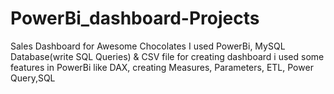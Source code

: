 # PowerBi_dashboard-Projects
Sales Dashboard for Awesome Chocolates
I used PowerBi, MySQL Database(write SQL Queries) & CSV file
for creating dashboard i used some features in PowerBi
like DAX, creating Measures, Parameters, ETL, Power Query,SQL
